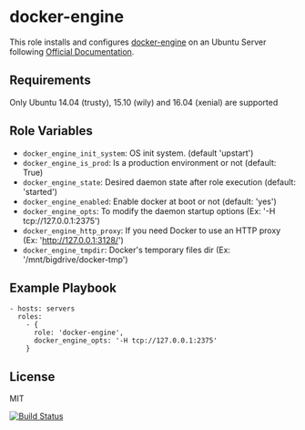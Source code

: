 docker-engine
=============

This role installs and configures [docker-engine](https://www.docker.com/products/docker-engine) on an Ubuntu Server following [Official Documentation](https://docs.docker.com/engine/installation/linux/ubuntulinux/).

Requirements
------------

Only Ubuntu 14.04 (trusty), 15.10 (wily) and 16.04 (xenial) are supported

Role Variables
--------------

- `docker_engine_init_system`: OS init system. (default 'upstart')
- `docker_engine_is_prod`: Is a production environment or not (default: True)
- `docker_engine_state`: Desired daemon state after role execution (default: 'started')
- `docker_engine_enabled`: Enable docker at boot or not (default: 'yes')
- `docker_engine_opts`: To modify the daemon startup options (Ex: '-H tcp://127.0.0.1:2375')
- `docker_engine_http_proxy`: If you need Docker to use an HTTP proxy (Ex: 'http://127.0.0.1:3128/')
- `docker_engine_tmpdir`: Docker's temporary files dir (Ex: '/mnt/bigdrive/docker-tmp')

Example Playbook
----------------

    - hosts: servers
      roles:
        - { 
          role: 'docker-engine',
          docker_engine_opts: '-H tcp://127.0.0.1:2375'
        }

License
-------

MIT

[![Build Status](https://travis-ci.org/dpujadas/ansible-role-docker-engine.svg?branch=master)](https://travis-ci.org/dpujadas/ansible-role-docker-engine)